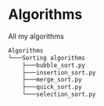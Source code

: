 # Algorithms
All my algorithms
```bash
Algorithms
└───Sorting algorithms
    ├───bubble_sort.py
    ├───insertion_sort.py
    ├───merge_sort.py
    ├───quick_sort.py
    └───selection_sort.py
 ```
